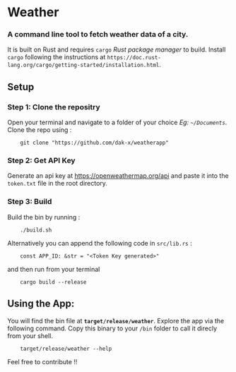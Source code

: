 # Weather
### A command line tool to fetch weather data of a city. 
It is built on Rust and requires `cargo` *Rust package manager* to build.
Install `cargo` following the instructions at `https://doc.rust-lang.org/cargo/getting-started/installation.html`.


## Setup
### Step 1: Clone the repositry 
Open your terminal and navigate to a folder of your choice *Eg: `~/Documents`*. Clone the repo using : 

        git clone "https://github.com/dak-x/weatherapp" 
### Step 2: Get API Key 
Generate an api key at https://openweathermap.org/api and paste it into the `token.txt` file in the root directory.
### Step 3: Build
Build the bin by running :  

        ./build.sh
Alternatively you can append the following code in `src/lib.rs` :
        
        const APP_ID: &str = "<Token Key generated>"
and then run from your terminal 
        
        cargo build --release

## Using the App:
You will find the bin file at **`target/release/weather`**. Explore the app via the following command. Copy this binary to your `/bin` folder to call it direcly from your shell. 

        target/release/weather --help

Feel free to contribute !!